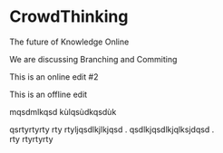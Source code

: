 # CrowdThinking

The future of Knowledge Online

We are discussing Branching and Commiting

This is an online edit #2

This is an offline edit

mqsdmlkqsd
kùlqsùdkqsdùk


qsrtyrtyrty
rty
rtyljqsdlkjlkjqsd .   qsdlkjqsdlkjqlksjdqsd .  
rty
rtyrtyrty
